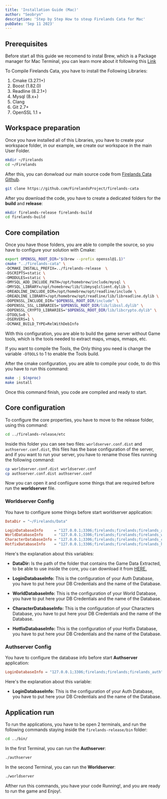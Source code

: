 ```yaml
---
title: 'Installation Guide (Mac)'
author: "Seobryn"
description: 'Step by Step How to steup Firelands Cata for Mac'
pubDate: 'Sep 11 2023'
---
```


## Prerequisites

Before start all this guide we recomend to instal Brew, which is a Package manager for Mac Terminal, you can learn more about it following this [Link](https://brew.sh/)

To Compile Firelands Cata, you have to install the Following Libraries:

1. Cmake (3.27.1+)
2. Boost (1.82.0)
3. Readline (8.2.1+)
4. Mysql (8.x+)
5. Clang
6. Git 2.7+
7. OpenSSL 1.1 +

## Workspace preparation

Once you have installed all of this Libraries, you have to create your workspace folder, in our example, we create our workspace in the main User Folder.
```zsh
mkdir ~/Firelands
cd ~/Firelands
```
After this, you can donwload our main source code from [Firelands Cata Github](https://github.com/FirelandsProject/firelands-cata).
```zsh
git clone https://github.com/FirelandsProject/firelands-cata
```

After you download the code, you have to create a dedicated folders for the **build** and **release**:
```zsh
mkdir firelands-release firelands-build
cd firelands-build
```

## Core compilation

Once you have those folders, you are able to compile the source, so you have to configure your solution with Cmake:
```zsh
export OPENSSL_ROOT_DIR="$(brew --prefix openssl@1.1)"
cmake "../firelands-cata" \
-DCMAKE_INSTALL_PREFIX=../firelands-release  \
-DSCRIPTS=static \
-DMODULES=static \
-DMYSQL_ADD_INCLUDE_PATH=/opt/homebrew/include/mysql \
-DMYSQL_LIBRARY=/opt/homebrew/lib/libmysqlclient.dylib \
-DREADLINE_INCLUDE_DIR=/opt/homebrew/opt/readline/include \
-DREADLINE_LIBRARY=/opt/homebrew/opt/readline/lib/libreadline.dylib \
-DOPENSSL_INCLUDE_DIR="$OPENSSL_ROOT_DIR/include" \
-DOPENSSL_SSL_LIBRARIES="$OPENSSL_ROOT_DIR/lib/libssl.dylib" \
-DOPENSSL_CRYPTO_LIBRARIES="$OPENSSL_ROOT_DIR/lib/libcrypto.dylib" \
-DTOOLS=0 \
-DSERVERS=1 \
-DCMAKE_BUILD_TYPE=RelWithDebInfo
```

With this configuration, you are able to build the game server without Game tools, which is the tools needed to extract maps, vmaps, mmaps, etc.

If you want to compile the Tools, the Only thing you need is change the variable `-DTOOLS` to 1 to enable the Tools build.

After the cmake configuration, you are able to compile your code, to do this you have to run this command:

```zsh
make -j $(nproc)
make install
```

Once this command finish, you code are compiled and ready to start.

## Core configuration

To configure the core properties, you have to move to the release folder, using this command:
```zsh
cd ../firelands-release/etc
```

Inside this folder you can see two files:  `worldserver.conf.dist` and `authserver.conf.dist`, this files has the base configuration of the server, and if you want to run your server, you have to rename those files running the following command:

```zsh
cp worldserver.conf.dist worldserver.conf
cp authserver.conf.dist authserver.conf
```

Now you can open it and confiigure some things that are required before run the **worldserver** file.

### Worldserver Config

You have to configure some things before start worldserver application:
```conf
DataDir = "~/Firelands/Data"

LoginDatabaseInfo     = "127.0.0.1;3306;firelands;firelands;firelands_auth"
WorldDatabaseInfo     = "127.0.0.1;3306;firelands;firelands;firelands_world"
CharacterDatabaseInfo = "127.0.0.1;3306;firelands;firelands;firelands_characters"
HotfixDatabaseInfo    = "127.0.0.1;3306;firelands;firelands;firelands_hotfixes"
```

Here's the explanation about this variables:

- **DataDir:** Is the path of the folder that contains the Game Data Extracted, to be able to use inside the core, you can download it from [HERE.](https://github.com/seobryn/cata-client-data/releases/download/v.10/FC_V10.zip)

- **LoginDatabaseInfo:** This is the configuration of your Auth Database, you have to put here your DB Credentials and the name of the Database.

- **WorldDatabaseInfo:** This is the configuration of your World Database, you have to put here your DB Credentials and the name of the Database.

- **CharacterDatabaseInfo:** This is the configuration of your Characters Database, you have to put here your DB Credentials and the name of the Database.

- **HotfixDatabaseInfo:** This is the configuration of your Hotfix Database, you have to put here your DB Credentials and the name of the Database.

### Authserver Config

You have to configure the database info before start **Authserver** application:

```conf
LoginDatabaseInfo = "127.0.0.1;3306;firelands;firelands;firelands_auth"
```

Here's the explanation about this variable:

- **LoginDatabaseInfo:** This is the configuration of your Auth Database, you have to put here your DB Credentials and the name of the Database.

## Application run

To run the applications, you have to be open 2 terminals, and run the following commands staying inside the `firelands-release/bin` folder:

```zsh
cd ../bin/
```

In the first Terminal, you can run the **Authserver**:
```zsh
./authserver
```

In the second Terminal, you can run the **Worldserver**:
```zsh
./worldserver
```

Afther run this commands, you have your code Running!, and you are ready to run the game and Enjoy!.